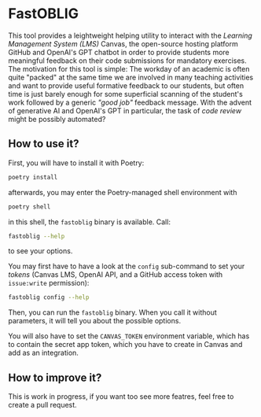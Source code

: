 # FastOBLIG

This tool provides a leightweight helping utility to interact with the _Learning Management System (LMS)_ Canvas, 
the open-source hosting platform GitHub and OpenAI's GPT chatbot in order to provide students more meaningful 
feedback on their code submissions for mandatory exercises. The motivation for this tool is simple:
The workday of an academic is often quite "packed" at the same time we are involved in many teaching activities
and want to provide useful formative feedback to our students, but often time is just barely enough for some 
superficial scanning of the student's work followed by a generic _"good job"_ feedback message. 
With the advent of generative AI and OpenAI's GPT in particular, the task of _code review_ might be possibly automated?

## How to use it?

First, you will have to install it with Poetry:

```bash
poetry install
```

afterwards, you may enter the Poetry-managed shell environment with 
```bash
poetry shell
```

in this shell, the `fastoblig` binary is available. Call:
```bash
fastoblig --help
```
to see your options.

You may first have to have a look at the `config` sub-command to set your _tokens_ (Canvas LMS, OpenAI API, and a GitHub access token with `issue:write` permission):
```bash
fastoblig config --help
```


Then, you can run the `fastoblig` binary. When you call it without parameters, it will tell you about the possible options.

You will also have to set the `CANVAS_TOKEN` environment variable, which has to contain the secret app token, which 
you have to create in Canvas and add as an integration.

## How to improve it?

This is work in progress, if you want too see more featres, feel free to create a pull request.
